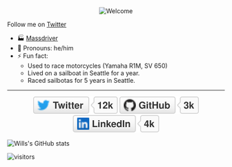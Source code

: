 <div align="center">
<img src="https://github.com/fnky/fnky/raw/fnky/img/welcome-fire.gif" alt="Welcome" align="center">
</div>

Follow me on <a href="https://twitter.com/intent/follow?screen_name=willbaebae" target="blank">Twitter</a>

- 🏭 [Massdriver](https://www.massdriver.cloud) 
- 👯 Pronouns: he/him
- ⚡ Fun fact: 
  - Used to race motorcycles (Yamaha R1M, SV 650)
  - Lived on a sailboat in Seattle for a year. 
  - Raced sailbotas for 5 years in Seattle.

<hr>

<p align="center">
	<a href="https://twitter.com/willbaebae"><img src="imgs/twitter.svg" alt="Twitter"></a>
	<a href="https://github.com/WillBeebe"><img src="imgs/github.svg" alt="GitHub"></a>
	<a href="https://www.linkedin.com/in/will-beebe"><img src="imgs/linkedin.svg" alt="LinkedIn"></a>
</p>

![Wills's GitHub stats](https://github-readme-stats.vercel.app/api?username=willbeebe&show_icons=true)

![visitors](https://visitor-badge.glitch.me/badge?page_id=WillBeebe.WillBeebe)


